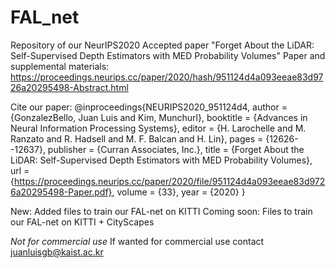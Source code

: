 # FAL_net
Repository of our NeurIPS2020 Accepted paper "Forget About the LiDAR: Self-Supervised Depth Estimators with MED Probability Volumes"
Paper and supplemental materials: https://proceedings.neurips.cc/paper/2020/hash/951124d4a093eeae83d9726a20295498-Abstract.html

Cite our paper:
@inproceedings{NEURIPS2020_951124d4,
 author = {GonzalezBello, Juan Luis and Kim, Munchurl},
 booktitle = {Advances in Neural Information Processing Systems},
 editor = {H. Larochelle and M. Ranzato and R. Hadsell and M. F. Balcan and H. Lin},
 pages = {12626--12637},
 publisher = {Curran Associates, Inc.},
 title = {Forget About the LiDAR: Self-Supervised Depth Estimators with MED Probability Volumes},
 url = {https://proceedings.neurips.cc/paper/2020/file/951124d4a093eeae83d9726a20295498-Paper.pdf},
 volume = {33},
 year = {2020}
}

New: Added files to train our FAL-net on KITTI
Coming soon: Files to train our FAL-net on KITTI + CityScapes

*Not for commercial use*
If wanted for commercial use contact juanluisgb@kaist.ac.kr
